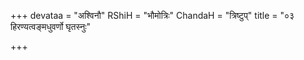 +++
devataa = "अश्विनौ"
RShiH = "भौमोत्रिः"
ChandaH = "त्रिष्टुप्"
title = "०३ हिरण्यत्वङ्मधुवर्णो घृतस्नुः"

+++
